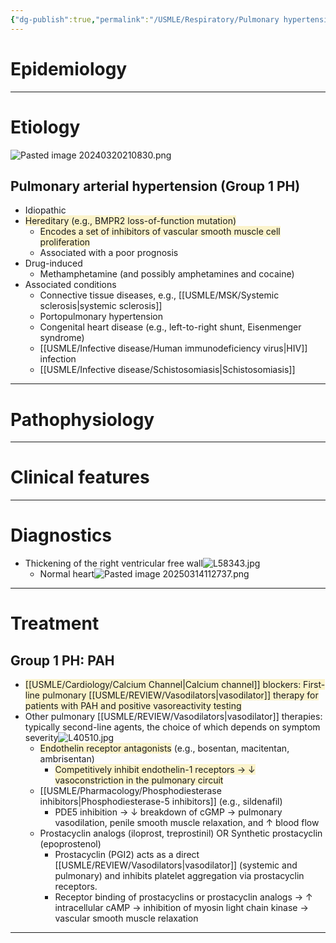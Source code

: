 ```yaml
---
{"dg-publish":true,"permalink":"/USMLE/Respiratory/Pulmonary hypertension/","tags":["t1"]}
---
```


# Epidemiology


---
# Etiology
![Pasted image 20240320210830.png](/img/user/appendix/Pasted%20image%2020240320210830.png)
## Pulmonary arterial hypertension (Group 1 PH)
- Idiopathic
- <span style="background:rgba(240, 200, 0, 0.2)">Hereditary (e.g., BMPR2 loss-of-function mutation)</span>
	- <span style="background:rgba(240, 200, 0, 0.2)">Encodes a set of inhibitors of vascular smooth muscle cell proliferation</span>
	- Associated with a poor prognosis
- Drug-induced
	- Methamphetamine (and possibly amphetamines and cocaine)
- Associated conditions
	- Connective tissue diseases, e.g., [[USMLE/MSK/Systemic sclerosis\|systemic sclerosis]]
	- Portopulmonary hypertension
	- Congenital heart disease (e.g., left-to-right shunt, Eisenmenger syndrome)
	- [[USMLE/Infective disease/Human immunodeficiency virus\|HIV]] infection
	- [[USMLE/Infective disease/Schistosomiasis\|Schistosomiasis]]

---
# Pathophysiology


---
# Clinical features


---
# Diagnostics
- Thickening of the right ventricular free wall![L58343.jpg](/img/user/appendix/L58343.jpg)
	- Normal heart![Pasted image 20250314112737.png](/img/user/appendix/Pasted%20image%2020250314112737.png)

---
# Treatment
## Group 1 PH: PAH
- <span style="background:rgba(240, 200, 0, 0.2)">[[USMLE/Cardiology/Calcium Channel\|Calcium channel]] blockers: First-line pulmonary [[USMLE/REVIEW/Vasodilators\|vasodilator]] therapy for patients with PAH and positive vasoreactivity testing</span>
- Other pulmonary [[USMLE/REVIEW/Vasodilators\|vasodilator]] therapies: typically second-line agents, the choice of which depends on symptom severity![L40510.jpg](/img/user/appendix/L40510.jpg)
	- <span style="background:rgba(240, 200, 0, 0.2)">Endothelin receptor antagonists</span> (e.g., bosentan, macitentan, ambrisentan)
		- <span style="background:rgba(240, 200, 0, 0.2)">Competitively inhibit endothelin-1 receptors → ↓ vasoconstriction in the pulmonary circuit</span>
	- [[USMLE/Pharmacology/Phosphodiesterase inhibitors\|Phosphodiesterase-5 inhibitors]] (e.g., sildenafil)
		- PDE5 inhibition → ↓ breakdown of cGMP → pulmonary vasodilation, penile smooth muscle relaxation, and ↑ blood flow
	- Prostacyclin analogs (iloprost, treprostinil) OR Synthetic prostacyclin (epoprostenol)
		- Prostacyclin (PGI2) acts as a direct [[USMLE/REVIEW/Vasodilators\|vasodilator]] (systemic and pulmonary) and inhibits platelet aggregation via prostacyclin receptors.
		- Receptor binding of prostacyclins or prostacyclin analogs → ↑ intracellular cAMP → inhibition of myosin light chain kinase → vascular smooth muscle relaxation

---
